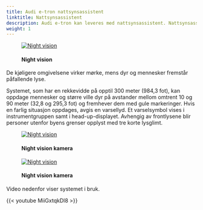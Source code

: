 ```yaml
---
title: Audi e-tron nattsynsassistent
linktitle: Nattsynsassistent
description: Audi e-tron kan leveres med nattsynsassistent. Nattsynsassistenten som er tilgjengelig for Audi e-tron bruker et fjernt infrarødt kamera. Den reagerer på varmen som avgis av gjenstander. Konvertert til svart-hvitt-bilder kan informasjonen ses i instrumentgruppen eller Audi virtual cockpit.
weight: 1
---
```


<!-- markdownlint-disable MD033 -->
<figure>
    <a href="https://media.electrichasgoneaudi.net/multimedia/models/e-tron/technology/drivingassistance/nightvision/nightvision.jpg">
        <img src="https://media.electrichasgoneaudi.net/multimedia/models/e-tron/technology/drivingassistance/nightvision/nightvisions.jpg"
        class="img-fluid" alt="Night vision" title="Night vision">
    </a>
    <figcaption><h4>Night vision</h4></figcaption>
</figure>

De kjøligere omgivelsene virker mørke, mens dyr og mennesker fremstår påfallende lyse.

Systemet, som har en rekkevidde på opptil 300 meter (984,3 fot), kan oppdage mennesker og større ville dyr på avstander mellom omtrent 10 og 90 meter (32,8 og 295,3 fot) og fremhever dem med gule markeringer. Hvis en farlig situasjon oppdages, avgis en varsellyd. Et varselsymbol vises i instrumentgruppen samt i head-up-displayet. Avhengig av frontlysene blir personer utenfor byens grenser opplyst med tre korte lysglimt.

<figure>
    <a href="https://media.electrichasgoneaudi.net/multimedia/models/e-tron/technology/drivingassistance/nightvision/nightvisioncamera.jpg">
        <img src="https://media.electrichasgoneaudi.net/multimedia/models/e-tron/technology/drivingassistance/nightvision/nightvisioncameras.jpg"
        class="img-fluid" alt="Night vision" title="Night vision">
    </a>
    <figcaption><h4>Night vision kamera</h4></figcaption>
</figure>

<figure>
    <a href="https://media.electrichasgoneaudi.net/multimedia/models/e-tron/technology/drivingassistance/nightvision/camera.jpg">
        <img src="https://media.electrichasgoneaudi.net/multimedia/models/e-tron/technology/drivingassistance/nightvision/cameras.jpg"
        class="img-fluid" alt="Night vision" title="Night vision">
    </a>
    <figcaption><h4>Night vision kamera</h4></figcaption>
</figure>

Video nedenfor viser systemet i bruk.

{{< youtube MiiGxtqkDl8 >}}